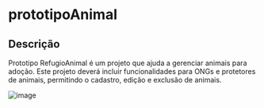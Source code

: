 # prototipoAnimal

## Descrição
Prototipo RefugioAnimal é um projeto que ajuda a gerenciar animais para adoção. Este projeto deverá incluir funcionalidades para ONGs e protetores de animais, permitindo o cadastro, edição e exclusão de animais. 

![image](https://github.com/user-attachments/assets/adee7036-f096-413d-a5e2-0482e32aaebb)

